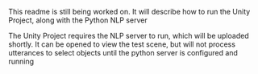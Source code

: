 This readme is still being worked on. It will describe how to run the Unity Project, along with the Python NLP server

The Unity Project requires the NLP server to run, which will be uploaded shortly. It can be opened to view the test scene, but will not process utterances to select objects until the python server is configured and running